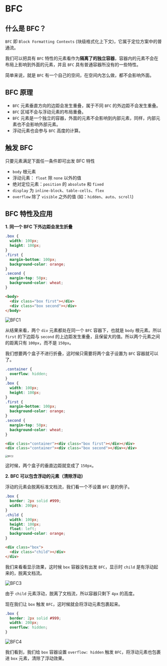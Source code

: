 # BFC

## 什么是 BFC？

`BFC` 即 `Block Formatting Contexts` (块级格式化上下文)，它属于定位方案中的普通流。

我们可以把具有 `BFC` 特性的元素看作为**隔离了的独立容器**，容器内的元素不会在布局上影响到外面的元素，并且 `BFC` 具有普通容器所没有的一些特性。

简单来说，就是 `BFC` 有一个自己的空间，在空间内怎么做，都不会影响外面。

## BFC 原理

- `BFC` 元素垂直方向的边距会发生重叠，属于不同 `BFC` 的外边距不会发生重叠。
- `BFC` 区域不会与浮动元素的布局重叠。
- `BFC` 元素是一个独立的容器，外面的元素不会影响到内部元素，同样，内部元素也不会影响外部元素。
- 浮动元素也会参与 `BFC` 高度的计算。

## 触发 BFC

只要元素满足下面任一条件即可出发 BFC 特性

- `body` 根元素
- 浮动元素： `float` 除 `none` 以外的值
- 绝对定位元素：`position` 的 `absolute` 和 `fixed`
- `display` 为 `inline-block`、`table-cells`、`flex`
- `overflow` 除了 `visible` 之外的值 (如：`hidden`、`auto`、`scroll`)

## BFC 特性及应用

**1. 同一个 BFC 下外边距会发生折叠**

```css
.box {
  width: 100px;
  height: 100px;
}
.first {
  margin-bottom: 100px;
  background-color: orange;
}
.second {
  margin-top: 50px;
  background-color: wheat;
}
```

```html
<body>
  <div class="box first"></div>
  <div class="box second"></div>
</body>
```

![BFC1](https://raw.githubusercontent.com/hzzzzzzzq/Blog/main/asseats/images/css/BFC/BFC1.png)

从结果来看，两个 `div` 元素都处在同一个 `BFC` 容器下，也就是 `body` 根元素。所以 `first` 的下边距与 `second` 的上边距发生重叠，且保留大的值。所以两个元素之间的距离只有 `100px`，而不是 `150px`。

我们想要两个盒子不进行折叠，这时候只需要将两个盒子设置为 `BFC` 容器就可以了。

```css
.container {
  overflow: hidden;
}
.box {
  width: 100px;
  height: 100px;
}
.first {
  margin-bottom: 100px;
  background-color: orange;
}
.second {
  margin-top: 50px;
  background-color: wheat;
}
```

```html
<div class="container"><div class="box first"></div></div>
<div class="container"><div class="box second"></div></div>
```

<img src="https://raw.githubusercontent.com/hzzzzzzzq/Blog/main/asseats/images/css/BFC/BFC2.png" alt="BFC2" style="zoom:50%;" />

这时候，两个盒子的垂直边距就变成了 `150px`。

**2. BFC 可以包含浮动的元素（清除浮动）**

浮动的元素会脱离标准文档流，我们看一个不设置 `BFC` 是的例子。

```css
.box {
  border: 2px solid #999;
  width: 200px;
}
.child {
  width: 100px;
  height: 100px;
  float: left;
  background-color: orange;
}
```

```html
<div class="box">
  <div class="child"></div>
</div>
```

我们来看看显示效果，这时候 `box` 容器没有出发 `BFC`，显示时 `child` 是有浮动起来的，脱离文档流。

![BFC3](https://raw.githubusercontent.com/hzzzzzzzq/Blog/main/asseats/images/css/BFC/BFC3.png)

由于 `child` 元素浮动，脱离了文档流，所以容器只剩下 `4px` 的高度。

现在我们让 `box` 触发 `BFC`，这时候就会将浮动元素包裹起来。

```css
.box {
  border: 2px solid #999;
  width: 200px;
  overflow: hidden;
}
```

![BFC4](https://raw.githubusercontent.com/hzzzzzzzq/Blog/main/asseats/images/css/BFC/BFC4.png)

我们看到，我们给 `box` 容器设置 `overflow: hidden` 触发 `BFC`，将浮动元素也包裹进 `box` 元素，清除了浮动效果。
